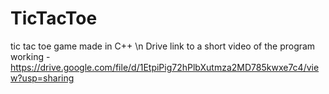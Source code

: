 # TicTacToe
tic tac toe game made in C++ \n
Drive link to a short video of the program working - https://drive.google.com/file/d/1EtpiPig72hPlbXutmza2MD785kwxe7c4/view?usp=sharing
